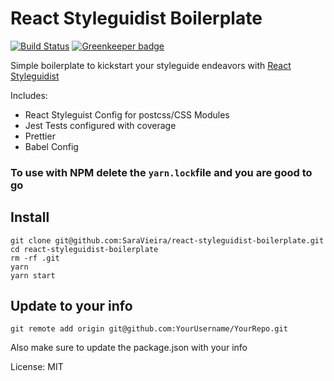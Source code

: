 # React Styleguidist Boilerplate
[![Build Status](https://travis-ci.org/SaraVieira/react-styleguidist-boilerplate.svg?branch=master)](https://travis-ci.org/SaraVieira/react-styleguidist-boilerplate)
[![Greenkeeper badge](https://badges.greenkeeper.io/SaraVieira/react-styleguidist-boilerplate.svg)](https://greenkeeper.io/)

Simple boilerplate to kickstart your styleguide endeavors with [React Styleguidist](https://react-styleguidist.js.org)

Includes:

* React Styleguist Config for postcss/CSS Modules
* Jest Tests configured with coverage
* Prettier
* Babel Config

### To use with NPM delete the `yarn.lock`file and you are good to go

## Install

```
git clone git@github.com:SaraVieira/react-styleguidist-boilerplate.git
cd react-styleguidist-boilerplate
rm -rf .git
yarn
yarn start
```

## Update to your info

```
git remote add origin git@github.com:YourUsername/YourRepo.git
```

Also make sure to update the package.json with your info

License: MIT
